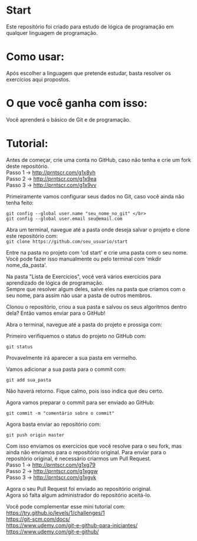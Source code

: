 # Start
Este repositório foi criado para estudo de lógica de programação em qualquer linguagem de programação.

# Como usar:
Após escolher a linguagem que pretende estudar, basta resolver os exercícios aqui propostos.

# O que você ganha com isso:
Você aprenderá o básico de Git e de programação.

# Tutorial:

Antes de começar, crie uma conta no GitHub, caso não tenha e crie um fork deste repositório.</br>
Passo 1 -> http://prntscr.com/g1x8yh  
Passo 2 -> http://prntscr.com/g1x9ea  
Passo 3 -> http://prntscr.com/g1x9vv  

Primeiramente vamos configurar seus dados no Git, caso você ainda não tenha feito:</br>
```
git config --global user.name "seu_nome_no_git" </br>
git config --global user.email seu@email.com
```

Abra um terminal, navegue até a pasta onde deseja salvar o projeto e clone este repositório com: </br>
`git clone https://github.com/seu_usuario/start`

Entre na pasta no projeto com 'cd start' e crie uma pasta com o seu nome. </br>
Você pode fazer isso manualmente ou pelo terminal com 'mkdir nome_da_pasta'.

Na pasta "Lista de Exercícios", você verá vários exercícios para aprendizado de lógica de programação. </br>
Sempre que resolver algum deles, salve eles na pasta que criamos com o seu nome, para assim não usar a pasta de outros membros.

Clonou o repositório, criou a sua pasta e salvou os seus algoritmos dentro dela? Então vamos enviar para o GitHub!

Abra o terminal, navegue até a pasta do projeto e prossiga com:

Primeiro verifiquemos o status do projeto no GitHub com:

`git status`

Provavelmente irá aparecer a sua pasta em vermelho.

Vamos adicionar a sua pasta para o commit com:

`git add sua_pasta`

Não haverá retorno. Fique calmo, pois isso indica que deu certo.

Agora vamos preparar o commit para ser enviado ao GitHub:

`git commit -m "comentário sobre o commit"`

Agora basta enviar ao repositório com:

`git push origin master`

Com isso enviamos os exercícios que você resolve para o seu fork, mas ainda não enviamos para o repositório original. 
Para enviar para o repositório original, é necessário criarmos um Pull Request.  
Passo 1 -> http://prntscr.com/g1xg79  
Passo 2 -> http://prntscr.com/g1xggw  
Passo 3 -> http://prntscr.com/g1xgvk

Agora o seu Pull Request foi enviado ao repositório original.  
Agora só falta algum administrador do repositório aceitá-lo. 


Você pode complementar esse mini tutorial com: </br>
https://try.github.io/levels/1/challenges/1 </br>
https://git-scm.com/docs/ </br>
https://www.udemy.com/git-e-github-para-iniciantes/ <br>
https://www.udemy.com/git-e-github/


